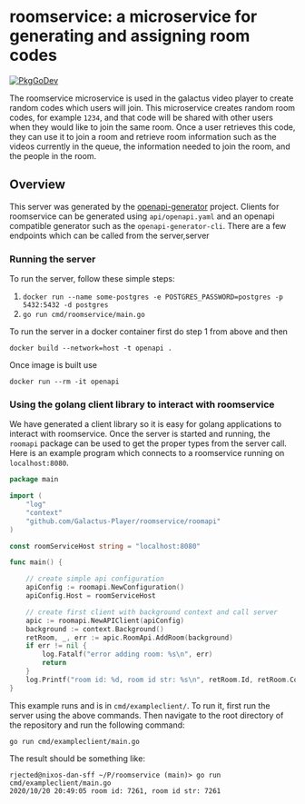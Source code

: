 # roomservice: a microservice for generating and assigning room codes
[![PkgGoDev](https://pkg.go.dev/badge/github.com/galactus-player/roomservice)](https://pkg.go.dev/github.com/galactus-player/roomservice)

The roomservice microservice is used in the galactus video player to create random codes which users will join.
This microservice creates random room codes, for example `1234`, and that code will be shared with other users when they would like to join the same room.
Once a user retrieves this code, they can use it to join a room and retrieve room information such as the videos currently in the queue, the information needed to join the room, and the people in the room.

## Overview
This server was generated by the [openapi-generator](https://openapi-generator.tech) project.
Clients for roomservice can be generated using `api/openapi.yaml` and an openapi compatible generator such as the `openapi-generator-cli`.
There are a few endpoints which can be called from the server,server

### Running the server
To run the server, follow these simple steps:

1. `docker run --name some-postgres -e POSTGRES_PASSWORD=postgres -p 5432:5432 -d postgres`
2. `go run cmd/roomservice/main.go`

To run the server in a docker container first do step 1 from above and then
```
docker build --network=host -t openapi .
```

Once image is built use
```
docker run --rm -it openapi 
```

### Using the golang client library to interact with roomservice
We have generated a client library so it is easy for golang applications to interact with roomservice.
Once the server is started and running, the `roomapi` package can be used to get the proper types from the server call.
Here is an example program which connects to a roomservice running on `localhost:8080`.
```go
package main

import (
	"log"
	"context"
    "github.com/Galactus-Player/roomservice/roomapi"
)

const roomServiceHost string = "localhost:8080"

func main() {

	// create simple api configuration
	apiConfig := roomapi.NewConfiguration()
	apiConfig.Host = roomServiceHost

	// create first client with background context and call server
	apic := roomapi.NewAPIClient(apiConfig)
	background := context.Background()
	retRoom, _, err := apic.RoomApi.AddRoom(background)
	if err != nil {
		log.Fatalf("error adding room: %s\n", err)
		return
	}
	log.Printf("room id: %d, room id str: %s\n", retRoom.Id, retRoom.Code)
}
```
This example runs and is in `cmd/exampleclient/`.
To run it, first run the server using the above commands.
Then navigate to the root directory of the repository and run the following command:
```
go run cmd/exampleclient/main.go
```
The result should be something like:
```
rjected@nixos-dan-sff ~/P/roomservice (main)> go run cmd/exampleclient/main.go
2020/10/20 20:49:05 room id: 7261, room id str: 7261
```

